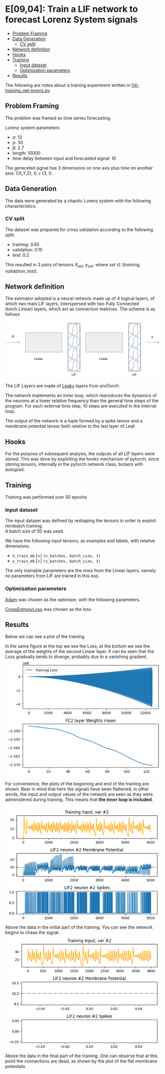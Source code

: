 # E\[09,04\]: Train a LIF network to forecast Lorenz System signals

- [Problem Framing](#problem-framing)
- [Data Generation](#data-generation)
  - [CV split](#cv-split)
- [Network definition](#network-definition)
- [Hooks](#hooks)
- [Training](#training)
  - [Input dataset](#input-dataset)
  - [Optimization parameters](#optimization-parameters)
- [Results](#results)

The following are notes about a training experiment written in [04-training_net-lorenz.py](../flows/04-training_net-lorenz.py)

## Problem Framing
The problem was framed as time series forecasting.

Lorenz system parameters  
* $\sigma$: 12  
* $\rho$: 30  
* $\beta$: 2.7
* length: 10000
* time delay between input and forecasted signal: 10

The generated signal has 3 dimensions on one axis plus time on another axis: ((X,Y,Z), t) = (3, t). 
## Data Generation
The data were generated by a chaotic Lorenz system with the following characteristics. 


### CV split
The dataset was prepared for cross validation according to the following split:
* training: 0.65
* validation: 0.15
* test: 0.2 

This resulted in 3 pairs of tensors $X_{set}$, $y_{set}$, where $set \in \{training, validation, test\}$. 

## Network definition
The estimator adopted is a neural network made up of 4 logical layers, of which two main LIF layers, interspersed with two Fully Connected (torch.Linear) layers, which act as connection matrices. 
The scheme is as follows 
<img src='imgs/exp0904_LIF_arch.png'>

The LIF Layers are made of [Leaky](https://snntorch.readthedocs.io/en/latest/snn.neurons_leaky.html) layers from snnTorch.

The network implements an inner loop, which reproduces the dynamics of the neurons at a lower relative frequency than the general time steps of the program. For each external time step, 10 steps are executed in the internal loop.


The output of the network is a tuple formed by a spike tensor and a membrane potential tensor both relative to the last layer of Leaf.


## Hooks

For the purpose of subsequent analysis, the outputs of all LIF layers were stored. This was done by exploiting the hooks mechanism of pytorch, since storing tensors, internally in the pytorch network class, bickers with autograd.

## Training

Training was performed over 50 epochs

### Input dataset
The input dataset was defined by reshaping the tensors in order to exploit minibatch training.  
A batch size of 50 was used.  

We have the following input tensors, as examples and labels, with relative dimensions:
* `X_train_mb` \[=\] `(n_batches, batch_size, 3)`
* `y_train_mb` \[=\] `(n_batches, batch_size, 3)`


The only trainable parameters are the ones from the Linear layers, namely no parameters from LIF are trained in this exp.

### Optimization parameters

[Adam](https://pytorch.org/docs/stable/generated/torch.optim.Adam.html) was chosen as the optimiser, with the following parameters.

[CrossEntropyLoss](https://pytorch.org/docs/stable/generated/torch.nn.CrossEntropyLoss.html?highlight=crossentropyloss#torch.nn.CrossEntropyLoss) was chosen as the loss



## Results
Below we can see a plot of the training.

In the same figure at the top we see the Loss, at the bottom we see the average of the weights of the second Linear layer. 
It can be seen that the Loss gradually tends to diverge, probably due to a vanishing gradient.
<img src='../report/LIF-net-Lorenz-loss_and_weights.png'>

For convenience, the plots of the beginning and end of the training are shown. 
Bear in mind that here the signals have been flattened, in other words, the input and output values of the network are seen as they were administered during training. This means that **the inner loop is included**.

<img src='../report/LIF-net-Lorenz_first.png'>
Above the data in the initial part of the training. You can see the network begins to chase the signal. 


<img src='../report/LIF-net-Lorenz_last.png'>
Above the data in the final part of the training. One can observe that at this point the connections are dead, as shown by the plot of the flat membrane potentials.

